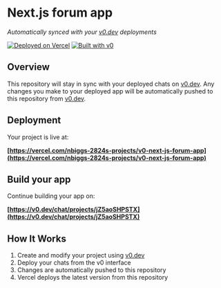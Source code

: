 # Next.js forum app

*Automatically synced with your [v0.dev](https://v0.dev) deployments*

[![Deployed on Vercel](https://img.shields.io/badge/Deployed%20on-Vercel-black?style=for-the-badge&logo=vercel)](https://vercel.com/nbiggs-2824s-projects/v0-next-js-forum-app)
[![Built with v0](https://img.shields.io/badge/Built%20with-v0.dev-black?style=for-the-badge)](https://v0.dev/chat/projects/jZ5aoSHPSTX)

## Overview

This repository will stay in sync with your deployed chats on [v0.dev](https://v0.dev).
Any changes you make to your deployed app will be automatically pushed to this repository from [v0.dev](https://v0.dev).

## Deployment

Your project is live at:

**[https://vercel.com/nbiggs-2824s-projects/v0-next-js-forum-app](https://vercel.com/nbiggs-2824s-projects/v0-next-js-forum-app)**

## Build your app

Continue building your app on:

**[https://v0.dev/chat/projects/jZ5aoSHPSTX](https://v0.dev/chat/projects/jZ5aoSHPSTX)**

## How It Works

1. Create and modify your project using [v0.dev](https://v0.dev)
2. Deploy your chats from the v0 interface
3. Changes are automatically pushed to this repository
4. Vercel deploys the latest version from this repository